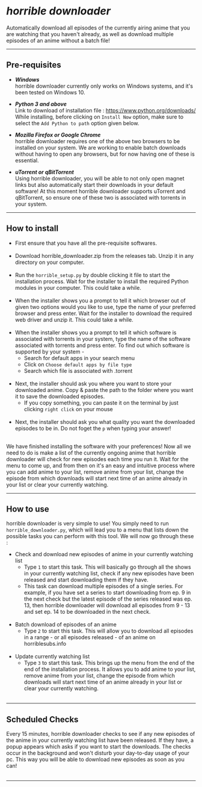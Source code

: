 # ***horrible downloader***

Automatically download all episodes of the currently airing anime that you are watching that you haven't already, as well as download multiple episodes of an anime without a batch file!

<hr />

## Pre-requisites

- ***Windows***<br/>
    horrible downloader currently only works on Windows systems, and it's been tested on Windows 10.

- ***Python 3 and above***<br/>
    Link to download of installation file : https://www.python.org/downloads/<br/>
    While installing, before clicking on `Install Now` option, make sure to select the `Add Python to path` option given below.
    
- ***Mozilla Firefox or Google Chrome***<br/>
    horrible downloader requires one of the above two browsers to be installed on your system. We are working to enable batch downloads without having to open any browsers, but for now having one of these is essential.

- ***uTorrent or qBitTorrent***<br/>
    Using horrible downloader, you will be able to not only open magnet links but also automatically start their downloads in your default software! At this moment horrible downloader supports uTorrent and qBitTorrent, so ensure one of these two is associated with torrents in your system.

<hr />

## How to install

- First ensure that you have all the pre-requisite softwares.<br/><br/>
- Download horrible_downloader.zip from the releases tab. Unzip it in any directory on your computer.<br/><br/>
- Run the `horrible_setup.py` by double clicking it file to start the installation process. Wait for the installer to install the required Python modules in your computer. This could take a while.<br/><br/>
- When the installer shows you a prompt to tell it which browser out of given two options would you like to use, type the name of your preferred browser and press enter. Wait for the installer to download the required web driver and unzip it. This could take a while.<br/><br/>
- When the installer shows you a prompt to tell it which software is associated with torrents in your system, type the name of the software associated with torrents and press enter. To find out which software is supported by your system -
  - Search for default apps in your search menu
  - Click on `Choose default apps by file type`
  - Search which file is associated with .torrent<br/><br/>
- Next, the installer should ask you where you want to store your downloaded anime. Copy & paste the path to the folder where you want it to save the downloaded episodes.
  - If you copy something, you can paste it on the terminal by just clicking `right click` on your mouse<br/><br/>
- Next, the installer should ask you what quality you want the downloaded episodes to be in. Do not foget the `p` when typing your answer!<br/><br/>
  
We have finished installing the software with your preferences! Now all we need to do is make a list of the currently ongoing anime that horrible downloader will check for new episodes each time you run it. Wait for the menu to come up, and from then on it's an easy and intuitive process where you can add anime to your list, remove anime from your list, change the episode from which downloads will start next time of an anime already in your list or clear your currently watching.

<hr />

## How to use

horrible downloader is very simple to use! You simply need to run `horrible_downloader.py`, which will lead you to a menu that lists down the possible tasks you can perform with this tool. We will now go through these :

- Check and download new episodes of anime in your currently watching list
  - Type `1` to start this task. This will basically go through all the shows in your currently watching list, check if any new episodes have been released and start downloading them if they have.
  - This task can download multiple episodes of a single series. For example, if you have set a series to start downloading from ep. 9 in the next check but the latest episode of the series released was ep. 13, then horrible downloader will download all episodes from 9 - 13 and set ep. 14 to be downloaded in the next check.<br/><br/>
- Batch download of episodes of an anime
  - Type `2` to start this task. This will allow you to download all episodes in a range - or all episodes released - of an anime on horriblesubs.info<br/><br/>
- Update currently watching list
  - Type `3` to start this task. This brings up the menu from the end of the end of the installation process. It allows you to add anime to your list, remove anime from your list, change the episode from which downloads will start next time of an anime already in your list or clear your currently watching.<br/><br/>

<hr />

## Scheduled Checks

Every 15 minutes, horrible downloader checks to see if any new episodes of the anime in your currently watching list have been released. If they have, a popup appears which asks if you want to start the downloads. The checks occur in the background and won't disturb your day-to-day usage of your pc. This way you will be able to download new episodes as soon as you can!<br/><br/>

<hr />
